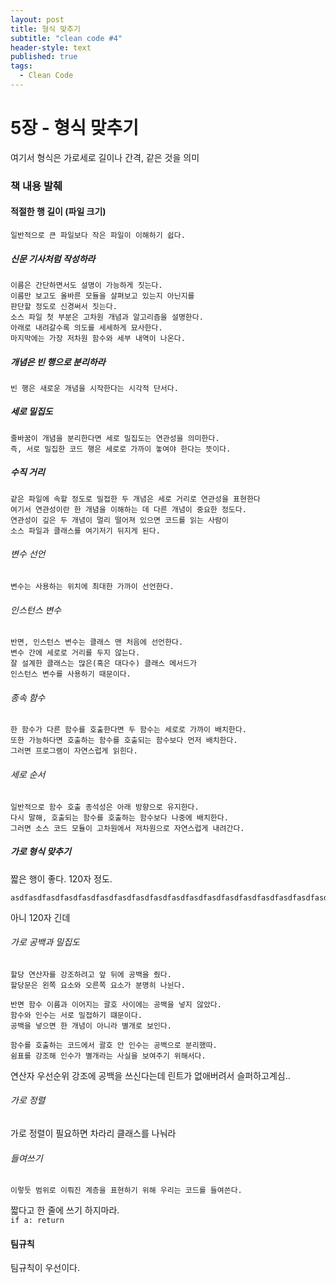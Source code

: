 ```yaml
---
layout: post
title: 형식 맞추기 
subtitle: "clean code #4"
header-style: text
published: true
tags:
  - Clean Code
---
```


# 5장 - 형식 맞추기 

여기서 형식은 가로세로 길이나 간격, 같은 것을 의미  

### 책 내용 발췌 

#### 적절한 행 길이 (파일 크기)
```
일반적으로 큰 파일보다 작은 파일이 이해하기 쉽다. 
```

##### 신문 기사처럼 작성하라
```
이름은 간단하면서도 설명이 가능하게 짓는다. 
이름만 보고도 올바른 모듈을 살펴보고 있는지 아닌지를 
판단할 정도로 신경써서 짓는다. 
소스 파일 첫 부분은 고차원 개념과 알고리즘을 설명한다. 
아래로 내려갈수록 의도를 세세하게 묘사한다. 
마지막에는 가장 저차원 함수와 세부 내역이 나온다. 
```
##### 개념은 빈 행으로 분리하라
```
빈 행은 새로운 개념을 시작한다는 시각적 단서다. 
```

##### 세로 밀집도
```
줄바꿈이 개념을 분리한다면 세로 밀집도는 연관성을 의미한다. 
즉, 서로 밀집한 코드 행은 세로로 가까이 놓여야 한다는 뜻이다. 
```

##### 수직 거리
```
같은 파일에 속할 정도로 밀접한 두 개념은 세로 거리로 연관성을 표현한다 
여기서 연관성이란 한 개념을 이해하는 데 다른 개념이 중요한 정도다. 
연관성이 깊은 두 개념이 멀리 떨어져 있으면 코드를 읽는 사람이 
소스 파일과 클래스를 여기저기 뒤지게 된다. 
```

###### 변수 선언
`변수는 사용하는 위치에 최대한 가까이 선언한다.`

###### 인스턴스 변수
```
반면, 인스턴스 변수는 클래스 맨 처음에 선언한다. 
변수 간에 세로로 거리를 두지 않는다. 
잘 설계한 클래스는 많은(혹은 대다수) 클래스 메서드가 
인스턴스 변수를 사용하기 때문이다.
```

###### 종속 함수
```
한 함수가 다른 함수를 호출한다면 두 함수는 세로로 가까이 배치한다. 
또한 가능하다면 호출하는 함수를 호출되는 함수보다 먼저 배치한다. 
그러면 프로그램이 자연스럽게 읽힌다. 
```

###### 세로 순서
```
일반적으로 함수 호출 종석성은 아래 방향으로 유지한다. 
다시 말해, 호출되는 함수를 호출하는 함수보다 나중에 배치한다. 
그러면 소스 코드 모듈이 고차원에서 저차원으로 자연스럽게 내려간다. 
```

##### 가로 형식 맞추기
짧은 행이 좋다. 120자 정도. 
```
asdfasdfasdfasdfasdfasdfasdfasdfasdfasdfasdfasdfasdfasdfasdfasdfasdfasdfasdfasdfasdfasdfasdfasdfasdfasdfasdfasdfasdfasd
```
아니 120자 긴데 

###### 가로 공백과 밀집도 
```
할당 연산자를 강조하려고 앞 뒤에 공백을 줬다. 
할당문은 왼쪽 요소와 오른쪽 요소가 분명히 나뉜다. 
```

```
반면 함수 이름과 이어지는 괄호 사이에는 공백을 넣지 않았다. 
함수와 인수는 서로 밀접하기 떄문이다. 
공백을 넣으면 한 개념이 아니라 별개로 보인다. 
```

```
함수를 호출하는 코드에서 괄호 안 인수는 공백으로 분리했따. 
쉼표를 강조해 인수가 별개라는 사실을 보여주기 위해서다.
```

연산자 우선순위 강조에 공백을 쓰신다는데 린트가 없애버려서 슬퍼하고계심..

###### 가로 정렬
가로 정렬이 필요하면 차라리 클래스를 나눠라 

###### 들여쓰기
```
이렇듯 범위로 이뤄진 계층을 표현하기 위해 우리는 코드를 들여쓴다.
```
짧다고 한 줄에 쓰기 하지마라.  
`if a: return` 

#### 팀규칙
팀규칙이 우선이다.   

